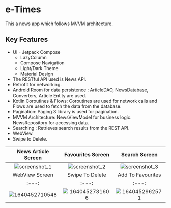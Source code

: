 # e-Times

This a news app which follows MVVM architecture. 

## Key Features

 - UI - Jetpack Compose
    - LazyColumn
    - Compose Navigation
    - Light/Dark Theme
    - Material Design
 - The RESTful API used is News API.
 - Retrofit for networking.
 - Android Room for data persistence : ArticleDAO, NewsDatabase, Converters, Article Entity are used.
 - Kotlin Coroutines & Flows: Coroutines are used for network calls and Flows are used to fetch the data from the database.
 - Pagination: Paging 3 library is used for pagination.
 - MVVM Architecture: NewsViewModel for business logic. NewsRepository for accessing data.
 - Searching : Retrieves search results from the REST API.
 - WebView.
 - Swipe to Delete.

| News Article Screen | Favourites Screen | Search Screen |
| :---:         |     :---:      |          :---: |
| ![screenshot_1](https://user-images.githubusercontent.com/75408941/147407538-ba12e069-cc5b-4155-a4b2-6a352312c5ba.png)   | ![screenshot_2](https://user-images.githubusercontent.com/75408941/147407555-354fc17b-52d1-4352-936d-a0d13f3f3cd4.png)     | ![screenshot_3](https://user-images.githubusercontent.com/75408941/147407571-430dba80-1b6c-4117-b988-6efe39e1378e.png)    |
| WebView Screen | Swipe To Delete | Add To Favourites |
| :---:         |     :---:      |          :---: |
| ![1640452710548](https://user-images.githubusercontent.com/75408941/147407549-7bd0420a-86cf-422a-8124-fdc401ec75e4.png) | ![1640452731606](https://user-images.githubusercontent.com/75408941/147407557-0180a048-351a-41bc-a5db-26ac195a2d99.png) | ![1640452962571](https://user-images.githubusercontent.com/75408941/147407567-3de90198-b587-4309-beb0-1f1c251d45ec.png) |
